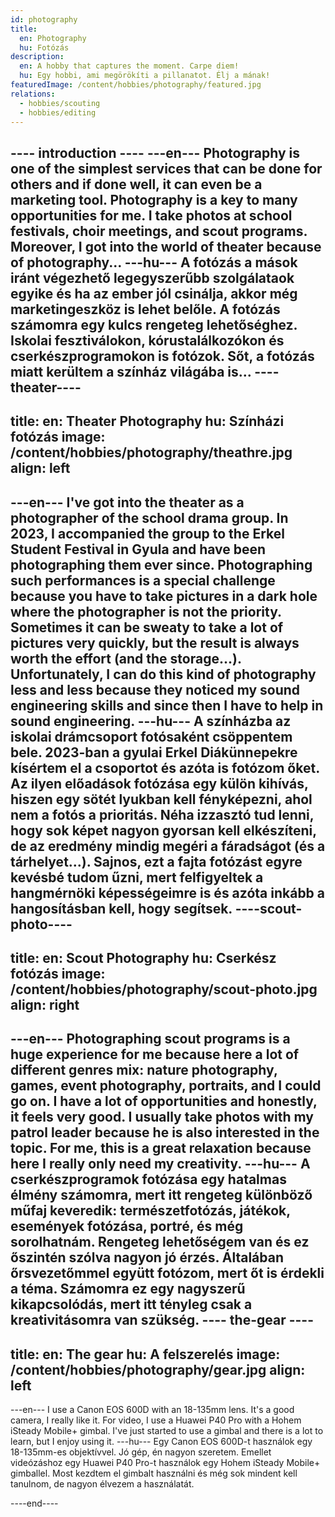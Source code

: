 ```yaml
---
id: photography
title:
  en: Photography
  hu: Fotózás
description:
  en: A hobby that captures the moment. Carpe diem!
  hu: Egy hobbi, ami megörökíti a pillanatot. Élj a mának!
featuredImage: /content/hobbies/photography/featured.jpg
relations:
  - hobbies/scouting
  - hobbies/editing
---
```

---- introduction ----
---en---
Photography is one of the simplest services that can be done for others and if done well, it can even be a marketing tool.
Photography is a key to many opportunities for me. I take photos at school festivals, choir meetings, and scout programs.
Moreover, I got into the world of theater because of photography...
---hu---
A fotózás a mások iránt végezhető legegyszerűbb szolgálataok egyike és ha az ember jól csinálja, akkor még marketingeszköz is lehet belőle.
A fotózás számomra egy kulcs rengeteg lehetőséghez. Iskolai fesztiválokon, kórustalálkozókon és cserkészprogramokon is fotózok.
Sőt, a fotózás miatt kerültem a színház világába is...
----theater----
---
title:
  en: Theater Photography
  hu: Színházi fotózás
image: /content/hobbies/photography/theathre.jpg
align: left
---
---en---
I've got into the theater as a photographer of the school drama group. In 2023, I accompanied the group to the Erkel Student Festival in Gyula
and have been photographing them ever since. Photographing such performances is a special challenge because you have to take pictures in a dark hole
where the photographer is not the priority. Sometimes it can be sweaty to take a lot of pictures very quickly,
but the result is always worth the effort (and the storage...). Unfortunately, I can do this kind of photography less and less because
they noticed my sound engineering skills and since then I have to help in sound engineering.
---hu---
A színházba az iskolai drámcsoport fotósaként csöppentem bele. 2023-ban a gyulai Erkel Diákünnepekre kísértem el a csoportot és azóta is fotózom őket.
Az ilyen előadások fotózása egy külön kihívás, hiszen egy sötét lyukban kell fényképezni, ahol nem a fotós a prioritás. Néha izzasztó tud lenni, hogy
sok képet nagyon gyorsan kell elkészíteni, de az eredmény mindig megéri a fáradságot (és a tárhelyet...). Sajnos, ezt a fajta fotózást egyre kevésbé
tudom űzni, mert felfigyeltek a hangmérnöki képességeimre is és azóta inkább a hangosításban kell, hogy segítsek.
----scout-photo----
---
title:
  en: Scout Photography
  hu: Cserkész fotózás
image: /content/hobbies/photography/scout-photo.jpg
align: right
---
---en---
Photographing scout programs is a huge experience for me because here a lot of different genres mix: nature photography, games, event photography,
portraits, and I could go on. I have a lot of opportunities and honestly, it feels very good.
I usually take photos with my patrol leader because he is also interested in the topic. For me, this is a great relaxation because here I really
only need my creativity.
---hu---
A cserkészprogramok fotózása egy hatalmas élmény számomra, mert itt rengeteg különböző műfaj keveredik: természetfotózás, játékok, események fotózása,
portré, és még sorolhatnám. Rengeteg lehetőségem van és ez őszintén szólva nagyon jó érzés. Általában őrsvezetőmmel együtt fotózom, mert őt is érdekli
a téma. Számomra ez egy nagyszerű kikapcsolódás, mert itt tényleg csak a kreativitásomra van szükség.
---- the-gear ----
---
title:
  en: The gear
  hu: A felszerelés
image: /content/hobbies/photography/gear.jpg
align: left
---
---en---
I use a Canon EOS 600D with an 18-135mm lens. It's a good camera, I really like it.
For video, I use a Huawei P40 Pro with a Hohem iSteady Mobile+ gimbal. I've just started
to use a gimbal and there is a lot to learn, but I enjoy using it.
---hu---
Egy Canon EOS 600D-t használok egy 18-135mm-es objektívvel. Jó gép, én nagyon szeretem.
Emellet videózáshoz egy Huawei P40 Pro-t használok egy Hohem iSteady Mobile+ gimballel.
Most kezdtem el gimbalt használni és még sok mindent kell tanulnom, de nagyon élvezem a használatát.

----end----
